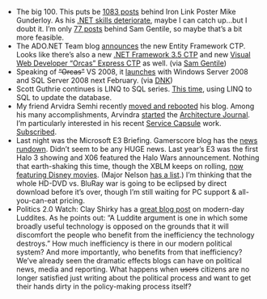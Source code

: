 -   The big 100. This puts be [1083
    posts](http://www.larkware.com/dg8/TheDailyGrind1183.aspx) behind
    Iron Link Poster Mike Gunderloy. As his [.NET skills
    deteriorate](http://afreshcup.com/2007/7/3/progress-report), maybe I
    can catch up…but I doubt it. I’m only [77
    posts](http://codebetter.com/blogs/sam.gentile/archive/2007/07/11/new-and-notable-177.aspx)
    behind Sam Gentile, so maybe that’s a bit more feasible. 
-   The ADO.NET Team blog
    [announces](http://blogs.msdn.com/adonet/archive/2007/07/02/ado-net-entity-framework-june-2007-ctp-now-available.aspx)
    the new Entity Framework CTP. Looks like there’s also a new [.NET
    Framework 3.5
    CTP](http://www.microsoft.com/downloads/details.aspx?FamilyID=e6fd8663-8b77-4649-8d36-3830e18528fa&DisplayLang=en)
    and new [Visual Web Developer “Orcas” Express
    CTP](http://download.microsoft.com/download/b/c/e/bcea0399-5dd8-4d02-a125-c02cf331b86b/vnssetup.exe)
    as well. (via [Sam
    Gentile](http://codebetter.com/blogs/sam.gentile/archive/2007/07/11/new-and-notable-177.aspx))
-   Speaking of ~~“Orcas”~~ VS 2008, it
    [launches](http://dotnetsamplechapters.blogspot.com/2007/07/windows-server-2008-visual-studio-2008.html)
    with Windows Server 2008 and SQL Server 2008 next February. (via
    [DNK](http://www.dotnetkicks.com/products/Windows_Server_2008_Visual_Studio_2008_and_Microsoft_SQL_Server_2008))
-   Scott Guthrie continues is LINQ to SQL series. [This
    time](http://weblogs.asp.net/scottgu/archive/2007/07/11/linq-to-sql-part-4-updating-our-database.aspx),
    using LINQ to SQL to update the database.
-   My friend Arvidra Semhi recently [moved and
    rebooted](http://blogs.msdn.com/asehmi/archive/2007/06/20/moved-my-blog-to-msdn.aspx)
    his blog. Among his many accomplishments, Arvindra
    [started](http://blogs.msdn.com/asehmi/archive/2007/06/20/journal-completes-4-seasons.aspx)
    the [Architecture Journal](http://msdn2.microsoft.com/arcjournal).
    I’m particularly interested in his recent [Service
    Capsule](http://blogs.msdn.com/asehmi/archive/2007/06/22/content-for-my-teched-us-2007-talks.aspx)
    work. [Subscribed](http://blogs.msdn.com/asehmi/rss.xml).
-   Last night was the Microsoft E3 Briefing. Gamerscore blog has the
    [news
    rundown](http://gamerscoreblog.com/team/archive/2007/07/10/NewsfromBriefing.aspx).
    Didn’t seem to be any HUGE news. Last year’s E3 was the first Halo 3
    showing and X06 featured the Halo Wars announcement. Nothing that
    earth-shaking this time, though the XBLM keeps on rolling, [now
    featuring Disney
    movies](http://gamerscoreblog.com/team/archive/2007/07/10/DisneyStudios.aspx).
    (Major Nelson [has a
    list](http://www.majornelson.com/archive/2007/07/11/disney-now-on-video-marketplace.aspx).)
    I’m thinking that the whole HD-DVD vs. BluRay war is going to be
    eclipsed by direct download before it’s over, though I’m still
    waiting for PC support & all-you-can-eat pricing.
-   Politics 2.0 Watch: Clay Shirky has a [great blog
    post](http://many.corante.com/archives/2007/07/09/andrew_keen_rescuing_luddite_from_the_luddites.php)
    on modern-day Luddites. As he points out: “A Luddite argument is one
    in which some broadly useful technology is opposed on the grounds
    that it will discomfort the people who benefit from the inefficiency
    the technology destroys.” How much inefficiency is there in our
    modern political system? And more importantly, who benefits from
    that inefficiency? We’ve already seen the dramatic effects blogs can
    have on political news, media and reporting. What happens when
    ~~users~~ citizens are no longer satisfied just writing about the
    political process and want to get their hands dirty in the
    policy-making process itself?

